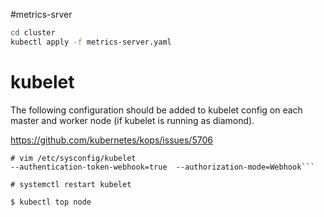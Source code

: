 #metrics-srver
``` bash
cd cluster
kubectl apply -f metrics-server.yaml
```

# kubelet
The following configuration should be added to kubelet config on each master and worker node (if kubelet is running as diamond).

https://github.com/kubernetes/kops/issues/5706

```
# vim /etc/sysconfig/kubelet 
--authentication-token-webhook=true  --authorization-mode=Webhook```

# systemctl restart kubelet
```
```nashorn js
$ kubectl top node 
```
